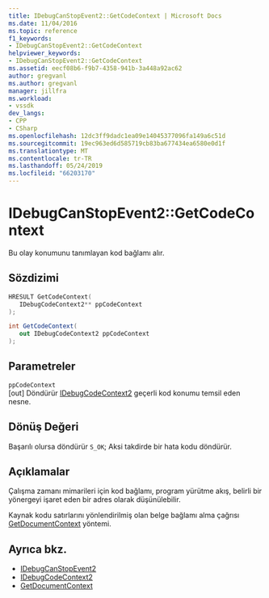 ```yaml
---
title: IDebugCanStopEvent2::GetCodeContext | Microsoft Docs
ms.date: 11/04/2016
ms.topic: reference
f1_keywords:
- IDebugCanStopEvent2::GetCodeContext
helpviewer_keywords:
- IDebugCanStopEvent2::GetCodeContext
ms.assetid: eecf08b6-f9b7-4358-941b-3a448a92ac62
author: gregvanl
ms.author: gregvanl
manager: jillfra
ms.workload:
- vssdk
dev_langs:
- CPP
- CSharp
ms.openlocfilehash: 12dc3ff9dadc1ea09e14045377096fa149a6c51d
ms.sourcegitcommit: 19ec963ed6d585719cb83ba677434ea6580e0d1f
ms.translationtype: MT
ms.contentlocale: tr-TR
ms.lasthandoff: 05/24/2019
ms.locfileid: "66203170"
---
```

# <a name="idebugcanstopevent2getcodecontext"></a>IDebugCanStopEvent2::GetCodeContext
Bu olay konumunu tanımlayan kod bağlamı alır.

## <a name="syntax"></a>Sözdizimi

```cpp
HRESULT GetCodeContext( 
   IDebugCodeContext2** ppCodeContext
);
```

```csharp
int GetCodeContext( 
   out IDebugCodeContext2 ppCodeContext
);
```

## <a name="parameters"></a>Parametreler
`ppCodeContext`\
[out] Döndürür [IDebugCodeContext2](../../../extensibility/debugger/reference/idebugcodecontext2.md) geçerli kod konumu temsil eden nesne.

## <a name="return-value"></a>Dönüş Değeri
 Başarılı olursa döndürür `S_OK`; Aksi takdirde bir hata kodu döndürür.

## <a name="remarks"></a>Açıklamalar
 Çalışma zamanı mimarileri için kod bağlamı, program yürütme akış, belirli bir yönergeyi işaret eden bir adres olarak düşünülebilir.

 Kaynak kodu satırlarını yönlendirilmiş olan belge bağlamı alma çağrısı [GetDocumentContext](../../../extensibility/debugger/reference/idebugcanstopevent2-getdocumentcontext.md) yöntemi.

## <a name="see-also"></a>Ayrıca bkz.
- [IDebugCanStopEvent2](../../../extensibility/debugger/reference/idebugcanstopevent2.md)
- [IDebugCodeContext2](../../../extensibility/debugger/reference/idebugcodecontext2.md)
- [GetDocumentContext](../../../extensibility/debugger/reference/idebugcanstopevent2-getdocumentcontext.md)